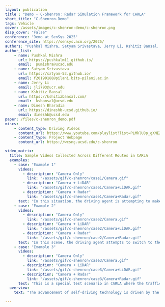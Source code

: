 ```yaml
---
layout: publication
title : "Demo - C-Shenron: Radar Simulation Framework for CARLA"
short_title: "C-Shenron-Demo"
tags: Vehicle
cover: /assets/images/c-shenron-demo/c-shenron.png
disp_cover: "False"
conference: "Demo at SenSys 2025"
conference_site: https://sensys.acm.org/2025/
authors: "Pushkal Mishra, Satyam Srivastava, Jerry Li, Kshitiz Bansal, Dinesh Bharadia"
author_list:
    - name: Pushkal Mishra
      url: https://pushkalm11.github.io/
      email:  pumishra@ucsd.edu
    - name: Satyam Srivastava
      url: https://satyam-53.github.io/
      email: f20190188@pilani.bits-pilani.ac.in
    - name: Jerry Li
      email: jli793@ucr.edu
    - name: Kshitiz Bansal
      url: https://kshitizbansal.com/
      email:  ksbansal@ucsd.edu
    - name: Dinesh Bharadia
      url: https://dineshb-ucsd.github.io/
      email: dineshb@ucsd.edu
paper: /files/c-shenron_demo.pdf
miscs: 
    - content_type: Driving Videos
      content_url: https://www.youtube.com/playlist?list=PLMklUDp_gXNE2W83f0UNoK7Vrs9QZROIv
    - content_type: Project Webpage
      content_url: https://wcsng.ucsd.edu/c-shenron

video_matrix:
  title: Sample Videos Collected Across Different Routes in CARLA
  examples:
    - case: "Example 1"
      videos:
        - description: "Camera Only"
          link: "/assets/gif/c-shenron/case1/Camera.gif"
        - description: "Camera + LiDAR"
          link: "/assets/gif/c-shenron/case1/Camera+LiDAR.gif"
        - description: "Camera + Radar"
          link: "/assets/gif/c-shenron/case1/Camera+Radar.gif"
      text: "In this situation, the driving agent is attempting to make a left turn at an intersection. The Camera only model becomes stagnant at the intersection once the vehicle from the opposing lane passes by. Whereas the other two models, due to enhanced spatial awareness, do not stop at the intersection as it can see farther and confirm that no vehicle is coming from the opposite lane."
    - case: "Example 2"
      videos:
        - description: "Camera Only"
          link: "/assets/gif/c-shenron/case2/Camera.gif"
        - description: "Camera + LiDAR"
          link: "/assets/gif/c-shenron/case2/Camera+LiDAR.gif"
        - description: "Camera + Radar"
          link: "/assets/gif/c-shenron/case2/Camera+Radar.gif"
      text: "In this scene, the driving agent attempts to switch to the left lane. The Camera only model struggles to make the turn and ends up crashing with a vehicle coming from behind. Whereas in the other two models, both LiDAR and Radar detect a car behind and accordingly increase the speed of vehicle before switching the lane."
    - case: "Example 3"
      videos:
        - description: "Camera Only"
          link: "/assets/gif/c-shenron/case3/Camera.gif"
        - description: "Camera + LiDAR"
          link: "/assets/gif/c-shenron/case3/Camera+LiDAR.gif"
        - description: "Camera + Radar"
          link: "/assets/gif/c-shenron/case3/Camera+Radar.gif"
      text: "This is a special test scenario in CARLA where the traffic lights in opposing lanes are turned on to test the situational awareness of the driving agent. Here the vehicle is attempting to make a right turn at the intersection when the lights from crossing lane are on. The Camera only model fails to stop in time and crashes into the incoming car from the crossing lane. However the other two models using LiDAR and Radar manage to avoid the crash by stopping abruptly and proceeding only when it's safe."
  overview:
    text: "The advancement of self-driving technology is driven by the need for robust and efficient perception systems along with frameworks for End-to-End testing, enabled by the CARLA simulator. We introduce C-Shenron, a novel integration of a realistic radar sensor model within CARLA, enabling researchers to develop and test navigation algorithms using radar data. It is the first realistic radar simulator which utilizes LiDAR and camera sensors to generate high-fidelity radar ADC measurements from physics based modeling of the environment. Utilizing this radar sensor and showcasing its capabilities in simulation, we demonstrate improved performance in end-to-end driving scenarios. Our setup aims to rekindle the interest in radar-based self-driving research and promote the development of algorithms that leverages its strengths."

---
```


